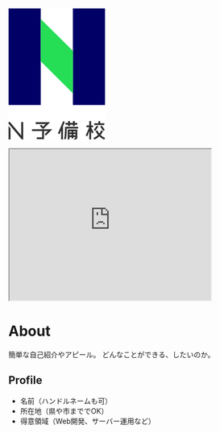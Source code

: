 ![N予備校ロゴ](478b4cf1-private.png)

<iframe src="https://www.openprocessing.org/sketch/891834/embed/" width="400" height="300"></iframe>

# About
簡単な自己紹介やアピール。
どんなことができる、したいのか。

## Profile
- 名前（ハンドルネームも可）
- 所在地（県や市まででOK）
- 得意領域（Web開発、サーバー運用など）
